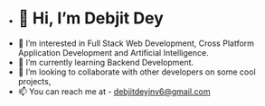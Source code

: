 - <h1>👋 Hi, I’m Debjit Dey </h1>
- 👀 I’m interested in Full Stack Web Development, Cross Platform Application Development and Artificial Intelligence.
- 🌱 I’m currently learning Backend Development.
- 💞️ I’m looking to collaborate with other developers on some cool projects,
- 📫 You can reach me at - debjitdeyjnv6@gmail.com

<!---
Debjit-Dey/Debjit-Dey is a ✨ special ✨ repository because its `README.md` (this file) appears on your GitHub profile.
You can click the Preview link to take a look at your changes.
--->
